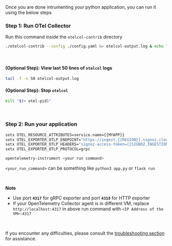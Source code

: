 &nbsp;

Once you are done intrumenting your python application, you can run it using the below steps

### Step 1: Run OTel Collector
 Run this command inside the `otelcol-contrib` directory
```bash
./otelcol-contrib --config ./config.yaml &> otelcol-output.log & echo "$!" > otel-pid
```

&nbsp;

#### (Optional Step): View last 50 lines of `otelcol` logs
```bash
tail -f -n 50 otelcol-output.log
```

#### (Optional Step): Stop `otelcol`
```bash
kill "$(< otel-pid)"
```

&nbsp;

### Step 2: Run your application

```bash
setx OTEL_RESOURCE_ATTRIBUTES=service.name={{MYAPP}} 
setx OTEL_EXPORTER_OTLP_ENDPOINT="https://ingest.{{REGION}}.signoz.cloud:443" 
setx OTEL_EXPORTER_OTLP_HEADERS="signoz-access-token={{SIGNOZ_INGESTION_KEY}}" 
setx OTEL_EXPORTER_OTLP_PROTOCOL=grpc 

opentelemetry-instrument <your run command>
```
`<your_run_command>` can be something like `python3 app.py` or `flask run`

&nbsp;

**Note**
- Use port **`4317`** for gRPC exporter and port **`4318`** for HTTP exporter
- If your OpenTelemetry Collector agent is in different VM, replace `http://localhost:4317` in above run command with `<IP Address of the VM>:4317`


&nbsp;

If you encounter any difficulties, please consult the [troubleshooting section](https://signoz.io/docs/instrumentation/flask/#troubleshooting-your-installation) for assistance.
